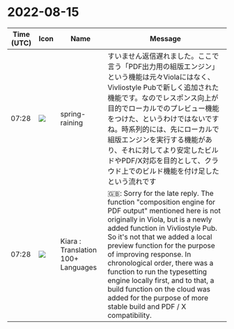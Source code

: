 # 2022-08-15

|Time (UTC)|Icon|Name|Message|
|---|---|---|---|
|07:28|![](https://secure.gravatar.com/avatar/1ac180f0868137292905c311b5fff781.jpg?s=72&d=https%3A%2F%2Fa.slack-edge.com%2Fdf10d%2Fimg%2Favatars%2Fava_0021-72.png)|spring-raining|すいません返信遅れました。ここで言う「PDF出力用の組版エンジン」という機能は元々Violaにはなく、Vivliostyle Pubで新しく追加された機能です。なのでレスポンス向上が目的でローカルでのプレビュー機能をつけた、というわけではないですね。時系列的には、先にローカルで組版エンジンを実行する機能があり、それに対してより安定したビルドやPDF/X対応を目的として、クラウド上でのビルド機能を付け足したという流れです|
|07:28|![](https://avatars.slack-edge.com/2021-08-02/2324149410423_2aa7423c4133ecb9f168_72.png)|Kiara : Translation 100+ Languages|🇬🇧: Sorry for the late reply. The function "composition engine for PDF output" mentioned here is not originally in Viola, but is a newly added function in Vivliostyle Pub. So it's not that we added a local preview function for the purpose of improving response. In chronological order, there was a function to run the typesetting engine locally first, and to that, a build function on the cloud was added for the purpose of more stable build and PDF / X compatibility.|
